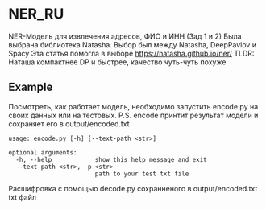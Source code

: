 # NER_RU

NER-Модель для извлечения адресов, ФИО и ИНН (Зад 1 и 2)
Была выбрана библиотека Natasha. Выбор был между Natasha, DeepPavlov и Spacy
Эта статья помогла в выборе https://natasha.github.io/ner/
TLDR: Наташа компактнее DP и быстрее, качество чуть-чуть похуже

## Example

Посмотреть, как работает модель, необходимо запустить encode.py на своих данных или на тестовых. P.S. encode принтит результат модели и сохраняет его в output/encoded.txt
```
usage: encode.py [-h] [--text-path <str>]

optional arguments:
  -h, --help            show this help message and exit
  --text-path <str>, -p <str>
                        path to your test txt file
```

Расшифровка с помощью decode.py сохранненого в output/encoded.txt txt файл 
